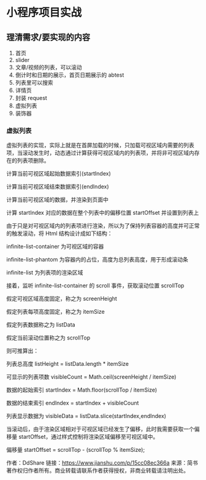 # 小程序项目实战

## 理清需求/要实现的内容

1. 首页
2. slider
3. 文章/视频的列表，可以滚动
4. 倒计时和日期的展示，首页日期展示的 abtest
5. 列表里可以搜索
6. 详情页
7. 封装 request
8. 虚拟列表
9. 装饰器

### 虚拟列表

虚拟列表的实现，实际上就是在首屏加载的时候，只加载可视区域内需要的列表项，当滚动发生时，动态通过计算获得可视区域内的列表项，并将非可视区域内存在的列表项删除。

计算当前可视区域起始数据索引(startIndex)

计算当前可视区域结束数据索引(endIndex)

计算当前可视区域的数据，并渲染到页面中

计算 startIndex 对应的数据在整个列表中的偏移位置 startOffset 并设置到列表上

由于只是对可视区域内的列表项进行渲染，所以为了保持列表容器的高度并可正常的触发滚动，将 Html 结构设计成如下结构：

infinite-list-container 为可视区域的容器

infinite-list-phantom 为容器内的占位，高度为总列表高度，用于形成滚动条

infinite-list 为列表项的渲染区域

接着，监听 infinite-list-container 的 scroll 事件，获取滚动位置 scrollTop

假定可视区域高度固定，称之为 screenHeight

假定列表每项高度固定，称之为 itemSize

假定列表数据称之为 listData

假定当前滚动位置称之为 scrollTop

则可推算出：

列表总高度 listHeight = listData.length \* itemSize

可显示的列表项数 visibleCount = Math.ceil(screenHeight / itemSize)

数据的起始索引 startIndex = Math.floor(scrollTop / itemSize)

数据的结束索引 endIndex = startIndex + visibleCount

列表显示数据为 visibleData = listData.slice(startIndex,endIndex)

当滚动后，由于渲染区域相对于可视区域已经发生了偏移，此时我需要获取一个偏移量 startOffset，通过样式控制将渲染区域偏移至可视区域中。

偏移量 startOffset = scrollTop - (scrollTop % itemSize);

作者：DdShare
链接：https://www.jianshu.com/p/15cc08ec366a
来源：简书
著作权归作者所有。商业转载请联系作者获得授权，非商业转载请注明出处。
